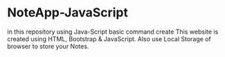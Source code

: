 # NoteApp-JavaScript
in this repository using Java-Script basic command create This website is created using HTML, Bootstrap &amp; JavaScript. Also use Local Storage of browser to store your Notes.
